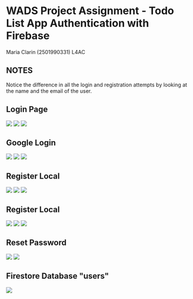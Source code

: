 # WADS Project Assignment - Todo List App Authentication with Firebase
Maria Clarin (2501990331) L4AC

## NOTES 
Notice the difference in all the login and registration attempts by looking at the name and the email of the user.

## Login Page
<img src="https://cdn.discordapp.com/attachments/1085281417904275536/1085281447276970074/image.png" />
<img src="https://cdn.discordapp.com/attachments/1085281417904275536/1085281587089903626/image.png "/>
<img src="https://cdn.discordapp.com/attachments/1085281417904275536/1085282453465333770/image.png "/>

## Google Login  
<img src="https://cdn.discordapp.com/attachments/1085281417904275536/1085281447276970074/image.png" />
<img src="https://cdn.discordapp.com/attachments/1085281417904275536/1085281970227007598/image.png "/>
<img src="https://cdn.discordapp.com/attachments/1085281417904275536/1085282650996097034/image.png "/>

## Register Local 
<img src="https://cdn.discordapp.com/attachments/1085281417904275536/1085284581638426786/image.png" />
<img src="https://cdn.discordapp.com/attachments/1085281417904275536/1085283154610372629/image.png "/>
<img src=" https://cdn.discordapp.com/attachments/1085281417904275536/1085283215780090030/image.png"/>

## Register Local 
<img src="https://cdn.discordapp.com/attachments/1085281417904275536/1085284581638426786/image.png" />
<img src="https://cdn.discordapp.com/attachments/1085281417904275536/1085283317240303686/image.png "/>
<img src="https://cdn.discordapp.com/attachments/1085281417904275536/1085283768010555512/image.png "/>

## Reset Password
<img src="https://cdn.discordapp.com/attachments/1085281417904275536/1085285589068288050/image.png"/>
<img src="https://cdn.discordapp.com/attachments/1085281417904275536/1085282773641724004/image.png"/>

## Firestore Database "users"
<img src="https://cdn.discordapp.com/attachments/1085281417904275536/1085286056045314048/image.png"/>